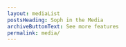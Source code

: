 ```yaml
---
layout: mediaList
postsHeading: Soph in the Media
archiveButtonText: See more features
permalink: media/
---
```


